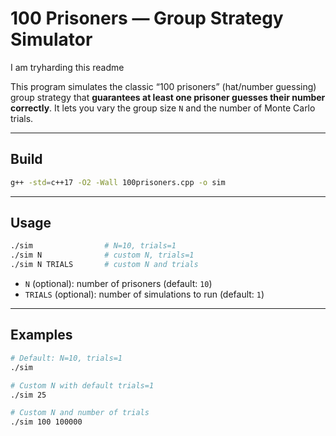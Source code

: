 # 100 Prisoners — Group Strategy Simulator

I am tryharding this readme

This program simulates the classic “100 prisoners” (hat/number guessing) group strategy that **guarantees at least one prisoner guesses their number correctly**. It lets you vary the group size `N` and the number of Monte Carlo trials.

---

## Build

```bash
g++ -std=c++17 -O2 -Wall 100prisoners.cpp -o sim
```

---

## Usage

```bash
./sim                # N=10, trials=1
./sim N              # custom N, trials=1
./sim N TRIALS       # custom N and trials
```

- `N` (optional): number of prisoners (default: `10`)
- `TRIALS` (optional): number of simulations to run (default: `1`)

---

## Examples

```bash
# Default: N=10, trials=1
./sim

# Custom N with default trials=1
./sim 25

# Custom N and number of trials
./sim 100 100000
```
